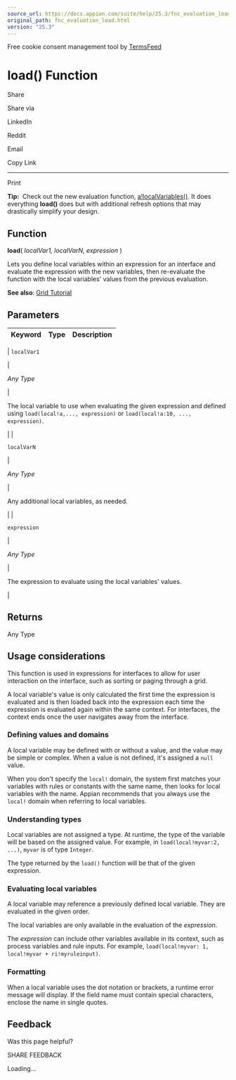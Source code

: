 ```yaml
---
source_url: https://docs.appian.com/suite/help/25.3/fnc_evaluation_load.html
original_path: fnc_evaluation_load.html
version: "25.3"
---
```


Free cookie consent management tool by [TermsFeed](https://www.termsfeed.com/)

# load() Function

Share

Share via

LinkedIn

Reddit

Email

Copy Link

* * *

Print

**Tip:**  Check out the new evaluation function, [a!localVariables()](fnc_evaluation_a_localvariables.html). It does everything **load()** does but with additional refresh options that may drastically simplify your design.

## Function

**load**( _localVar1, localVarN, expression_ )

Lets you define local variables within an expression for an interface and evaluate the expression with the new variables, then re-evaluate the function with the local variables' values from the previous evaluation.

**See also**: [Grid Tutorial](Grid_Tutorial.html)

## Parameters

| Keyword | Type | Description |
| --- | --- | --- |
|
`localVar1`

 |

_Any Type_

 |

The local variable to use when evaluating the given expression and defined using `load(local!a,..., expression)` or `load(local!a:10, ..., expression)`.

 |
|

`localVarN`

 |

_Any Type_

 |

Any additional local variables, as needed.

 |
|

`expression`

 |

_Any Type_

 |

The expression to evaluate using the local variables' values.

 |

## Returns

Any Type

## Usage considerations

This function is used in expressions for interfaces to allow for user interaction on the interface, such as sorting or paging through a grid.

A local variable's value is only calculated the first time the expression is evaluated and is then loaded back into the expression each time the expression is evaluated again within the same context. For interfaces, the context ends once the user navigates away from the interface.

### Defining values and domains

A local variable may be defined with or without a value, and the value may be simple or complex. When a value is not defined, it's assigned a `null` value.

When you don't specify the `local!` domain, the system first matches your variables with rules or constants with the same name, then looks for local variables with the name. Appian recommends that you always use the `local!` domain when referring to local variables.

### Understanding types

Local variables are not assigned a type. At runtime, the type of the variable will be based on the assigned value. For example, in `load(local!myvar:2, ...)`, `myvar` is of type `Integer`.

The type returned by the `load()` function will be that of the given expression.

### Evaluating local variables

A local variable may reference a previously defined local variable. They are evaluated in the given order.

The local variables are only available in the evaluation of the _expression_.

The _expression_ can include other variables available in its context, such as process variables and rule inputs. For example, `load(local!myvar: 1, local!myvar + ri!myruleinput)`.

### Formatting

When a local variable uses the dot notation or brackets, a runtime error message will display. If the field name must contain special characters, enclose the name in single quotes.

## Feedback

Was this page helpful?

SHARE FEEDBACK

Loading...